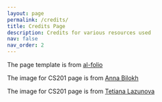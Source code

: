 ```yaml
---
layout: page
permalink: /credits/
title: Credits Page
description: Credits for various resources used
nav: false
nav_order: 2
---
```


 The page template is from [al-folio](https://github.com/alshedivat/al-folio)
 
 The image for CS201 page is from [Anna Bilokh](https://www.istockphoto.com/portfolio/Anna_Bliokh?mediatype=photograph)

 The image for CS201 page is from [Tetiana Lazunova](https://www.istockphoto.com/portfolio/Tartila?mediatype=illustration)